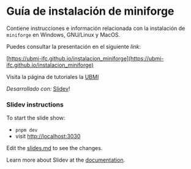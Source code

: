 # Guía de instalación de miniforge

Contiene instrucciones e información relacionada con la instalación de `miniforge`
en Windows, GNU/Linux y MacOS.

Puedes consultar la presentación en el siguiente *link*:

[https://ubmi-ifc.github.io/instalacion_miniforge](https://ubmi-ifc.github.io/instalacion_miniforge)
 
Visita la página de tutoriales la [UBMI](https://ubmi-ifc.github.io/Tutoriales-IFC/)


_Desarrollado con:_ [Slidev](https://github.com/slidevjs/slidev)!

### Slidev instructions
To start the slide show:
- `pnpm dev`
- visit <http://localhost:3030>

Edit the [slides.md](./slides.md) to see the changes.

Learn more about Slidev at the [documentation](https://sli.dev/).



